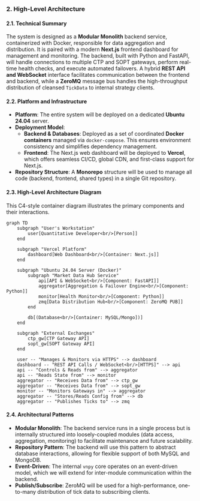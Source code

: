 ### **2. High-Level Architecture**

#### **2.1. Technical Summary**

The system is designed as a **Modular Monolith** backend service, containerized with Docker, responsible for data aggregation and distribution. It is paired with a modern **Next.js** frontend dashboard for management and monitoring. The backend, built with Python and FastAPI, will handle connections to multiple CTP and SOPT gateways, perform real-time health checks, and execute automated failovers. A hybrid **REST API and WebSocket** interface facilitates communication between the frontend and backend, while a **ZeroMQ** message bus handles the high-throughput distribution of cleansed `TickData` to internal strategy clients.

#### **2.2. Platform and Infrastructure**

* **Platform**: The entire system will be deployed on a dedicated **Ubuntu 24.04** server.
* **Deployment Model**:
  * **Backend & Databases**: Deployed as a set of coordinated **Docker containers** managed via `docker-compose`. This ensures environment consistency and simplifies dependency management.
  * **Frontend**: The Next.js web dashboard will be deployed to **Vercel**, which offers seamless CI/CD, global CDN, and first-class support for Next.js.
* **Repository Structure**: A **Monorepo** structure will be used to manage all code (backend, frontend, shared types) in a single Git repository.

#### **2.3. High-Level Architecture Diagram**

This C4-style container diagram illustrates the primary components and their interactions.

```mermaid
graph TD
    subgraph "User's Workstation"
        user[Quantitative Developer<br/>[Person]]
    end
    
    subgraph "Vercel Platform"
        dashboard[Web Dashboard<br/>[Container: Next.js]]
    end

    subgraph "Ubuntu 24.04 Server (Docker)"
        subgraph "Market Data Hub Service"
            api[API & WebSocket<br/>[Component: FastAPI]]
            aggregator[Aggregation & Failover Engine<br/>[Component: Python]]
            monitor[Health Monitor<br/>[Component: Python]]
            zmq[Data Distribution Hub<br/>[Component: ZeroMQ PUB]]
        end
        
        db[(Database<br/>[Container: MySQL/Mongo])]
    end
    
    subgraph "External Exchanges"
        ctp_gw[CTP Gateway API]
        sopt_gw[SOPT Gateway API]
    end

    user -- "Manages & Monitors via HTTPS" --> dashboard
    dashboard -- "REST API Calls / WebSocket<br/>[HTTPS]" --> api
    api -- "Controls & Reads from" --> aggregator
    api -- "Reads State from" --> monitor
    aggregator -- "Receives Data from" --> ctp_gw
    aggregator -- "Receives Data from" --> sopt_gw
    monitor -- "Monitors Gateways in" --> aggregator
    aggregator -- "Stores/Reads Config from" --> db
    aggregator -- "Publishes Ticks to" --> zmq
```

#### **2.4. Architectural Patterns**

* **Modular Monolith**: The backend service runs in a single process but is internally structured into loosely-coupled modules (data access, aggregation, monitoring) to facilitate maintenance and future scalability.
* **Repository Pattern**: The backend will use this pattern to abstract database interactions, allowing for flexible support of both MySQL and MongoDB.
* **Event-Driven**: The internal `vnpy` core operates on an event-driven model, which we will extend for inter-module communication within the backend.
* **Publish/Subscribe**: ZeroMQ will be used for a high-performance, one-to-many distribution of tick data to subscribing clients.
